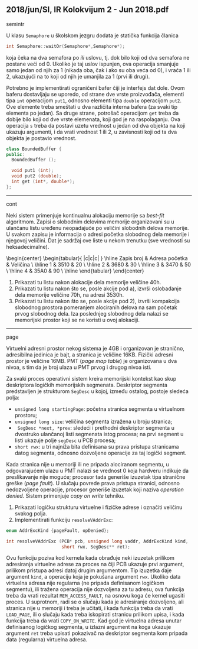2018/jun/SI, IR Kolokvijum 2 - Jun 2018.pdf
--------------------------------------------------------------------------------
semintr

U klasu `Semaphore` u školskom jezgru dodata je statička funkcija članica
```cpp
int Semaphore::waitOr(Semaphore*,Semaphore*);
```
koja čeka na dva semafora po *ili* uslovu, tj. dok bilo koji od dva semafora ne postane veći od 0.
Ukoliko je taj uslov ispunjen, ova operacija smanjuje samo jedan od njih za 1 (nikada oba,
čak i ako su oba veća od 0), i vraća 1 ili 2, ukazujući na to koji od njih je umanjila za 1 (prvi
ili drugi).

Potrebno je implementirati ograničeni bafer čiji je interfejs dat dole. Ovom baferu dostavljaju
se uporedo, od strane dve vrste proizvođača, elementi tipa `int` operacijom `put1`, odnosno
elementi tipa `double` operacijom `put2`. Ove elemente treba smeštati u dva različita interna
bafera (za svaki tip elementa po jedan). Sa druge strane, potrošač operacijom `get` treba da
dobije bilo koji od dve vrste elemenata, koji god je na raspolaganju. Ova operacija `s` treba
da postavi uzetu vrednost u jedan od dva objekta na koji ukazuju argumenti, i da vrati
vrednost 1 ili 2, u zavisnosti koji od ta dva objekta je postavio vrednost.
```cpp
class BoundedBuffer {
public:
  BoundedBuffer ();

  void put1 (int);
  void put2 (double);
  int get (int*, double*);
};
```

--------------------------------------------------------------------------------
cont

Neki sistem primenjuje kontinualnu alokaciju memorije sa *best-fit* algoritmom. Zapisi o
slobodnim delovima memorije organizovani su u ulančanu listu uređenu neopadajuće po
veličini slobodnih delova memorije. U svakom zapisu je informacija o adresi početka
slobodnog dela memorije i njegovoj veličini. Dat je sadržaj ove liste u nekom trenutku (sve
vrednosti su heksadecimalne).

\begin{center}
\begin{tabular}{ |c|c|c| }
\hline
Zapis broj & Adresa početka & Veličina \\
\hline
1 & 3510 & 20 \\
\hline
2 & 3680 & 30 \\
\hline
3 & 3470 & 50 \\
\hline
4 & 35A0 & 90 \\
\hline
\end{tabular}
\end{center}

1. Prikazati tu listu nakon alokacije dela memorije veličine 40h.
2. Prikazati tu listu nakon što se, posle akcije pod a), izvrši oslobađanje dela memorije
veličine 70h, na adresi 3530h.
3. Prikazati tu listu nakon što se, posle akcije pod 2), izvrši kompakcija slobodnog
prostora pomeranjem alociranih delova na sam početak prvog slobodnog dela. Iza poslednjeg
slobodnog dela nalazi se memorijski prostor koji se ne koristi u ovoj alokaciji.

--------------------------------------------------------------------------------
page

Virtuelni adresni prostor nekog sistema je 4GB i organizovan je stranično, adresibilna jedinica
je bajt, a stranica je veličine 16KB. Fizički adresni prostor je veličine 16MB. PMT (*page map table*) je organizovana u dva nivoa, s tim da je broj ulaza u PMT prvog i drugog nivoa isti.

Za svaki proces operativni sistem kreira memorijski kontekst kao skup deskriptora logičkih
memorijskih segmenata. Deskriptor segmenta predstavljen je strukturom `SegDesc` u kojoj,
između ostalog, postoje sledeća polja:

- `unsigned long startingPage`: početna stranica segmenta u virtuelnom prostoru;
- `unsigned long size`: veličina segmenta izražena u broju stranica;
- ` SegDesc *next, *prev`: sledeći i prethodni deskriptor segmenta u dvostruko
ulančanoj listi segmenata istog procesa; na prvi segment u listi ukazuje polje `segDesc`
u PCB procesa;
- `short rwx`: u tri najniža bita definisana su prava pristupa stranicama datog segmenta,
odnosno dozvoljene operacije za taj logički segment.

Kada stranica nije u memoriji ili ne pripada alociranom segmentu, u odgovarajućem ulazu u
PMT nalazi se vrednost 0 koja hardveru indikuje da preslikavanje nije moguće; procesor tada
generiše izuzetak tipa stranične greške (*page fault*). U slučaju povrede prava pristupa stranici,
odnosno nedozvoljene operacije, procesor generiše izuzetak koji naziva *operation denied*.
Sistem primenjuje *copy on write* tehniku.

1. Prikazati logičku strukturu virtuelne i fizičke adrese i označiti veličinu svakog polja.
2. Implementirati funkciju `resolveVAddrExc`:
```cpp
enum AddrExcKind {pageFault, opDenied};

int resolveVAddrExc (PCB* pcb, unsigned long vaddr, AddrExcKind kind,
                     short rwx, SegDesc** ret);
```
Ovu funkciju poziva kod kernela kada obrađuje neki izuzetak prilikom adresiranja virtuelne
adrese za proces na čiji PCB ukazuje prvi argument, prilikom pristupa adresi datoj drugim
argumentom. Tip izuzetka daje argument `kind`, a operaciju koja je pokušana argument `rwx`.
Ukoliko data virtuelna adresa nije regularna (ne pripada definisanom logičkom segmentu), ili
tražena operacija nije dozvoljena za tu adresu, ova funkcija treba da vrati rezultat
`MEM_ACCESS_FAULT`, na osnovu koga će kernel ugasiti proces. U suprotnom, radi se o slučaju
kada je adresiranje dozvoljeno, ali stranica nije u memoriji i treba je učitati, i kada funkcija
treba da vrati `LOAD_PAGE`, ili o slučaju kada treba iskopirati stranicu prilikom upisa, i kada
funkcija treba da vrati `COPY_ON_WRITE`. Kad god je virtuelna adresa unutar definisanog
logičkog segmenta, u izlazni argument na koga ukazuje argument `ret` treba upisati pokazivač
na deskriptor segmenta kom pripada data (regularna) virtuelna adresa.

